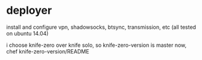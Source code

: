 deployer
==========

install and configure vpn, shadowsocks, btsync, transmission, etc (all tested on ubuntu 14.04)  

i choose knife-zero over knife solo, so knife-zero-version is master now, chef knife-zero-version/README  
